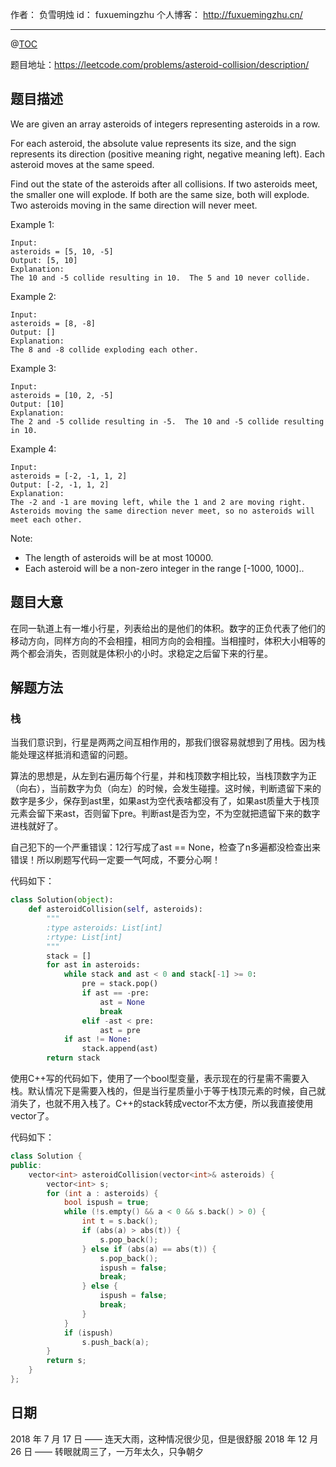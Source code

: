 
作者： 负雪明烛
id：	fuxuemingzhu
个人博客：	http://fuxuemingzhu.cn/

---
@[TOC](目录)

题目地址：https://leetcode.com/problems/asteroid-collision/description/

## 题目描述

We are given an array asteroids of integers representing asteroids in a row.

For each asteroid, the absolute value represents its size, and the sign represents its direction (positive meaning right, negative meaning left). Each asteroid moves at the same speed.

Find out the state of the asteroids after all collisions. If two asteroids meet, the smaller one will explode. If both are the same size, both will explode. Two asteroids moving in the same direction will never meet.

Example 1:

    Input: 
    asteroids = [5, 10, -5]
    Output: [5, 10]
    Explanation: 
    The 10 and -5 collide resulting in 10.  The 5 and 10 never collide.

Example 2:

    Input: 
    asteroids = [8, -8]
    Output: []
    Explanation: 
    The 8 and -8 collide exploding each other.

Example 3:

    Input: 
    asteroids = [10, 2, -5]
    Output: [10]
    Explanation: 
    The 2 and -5 collide resulting in -5.  The 10 and -5 collide resulting in 10.

Example 4:

    Input: 
    asteroids = [-2, -1, 1, 2]
    Output: [-2, -1, 1, 2]
    Explanation: 
    The -2 and -1 are moving left, while the 1 and 2 are moving right.
    Asteroids moving the same direction never meet, so no asteroids will meet each other.

Note:

- The length of asteroids will be at most 10000.
- Each asteroid will be a non-zero integer in the range [-1000, 1000]..

## 题目大意

在同一轨道上有一堆小行星，列表给出的是他们的体积。数字的正负代表了他们的移动方向，同样方向的不会相撞，相同方向的会相撞。当相撞时，体积大小相等的两个都会消失，否则就是体积小的小时。求稳定之后留下来的行星。

## 解题方法

### 栈

当我们意识到，行星是两两之间互相作用的，那我们很容易就想到了用栈。因为栈能处理这样抵消和遗留的问题。

算法的思想是，从左到右遍历每个行星，并和栈顶数字相比较，当栈顶数字为正（向右），当前数字为负（向左）的时候，会发生碰撞。这时候，判断遗留下来的数字是多少，保存到ast里，如果ast为空代表啥都没有了，如果ast质量大于栈顶元素会留下来ast，否则留下pre。判断ast是否为空，不为空就把遗留下来的数字进栈就好了。

自己犯下的一个严重错误：12行写成了ast == None，检查了n多遍都没检查出来错误！所以刷题写代码一定要一气呵成，不要分心啊！

代码如下：

```python
class Solution(object):
    def asteroidCollision(self, asteroids):
        """
        :type asteroids: List[int]
        :rtype: List[int]
        """
        stack = []
        for ast in asteroids:
            while stack and ast < 0 and stack[-1] >= 0:
                pre = stack.pop()
                if ast == -pre:
                    ast = None
                    break
                elif -ast < pre:
                    ast = pre
            if ast != None:
                stack.append(ast)
        return stack
```

使用C++写的代码如下，使用了一个bool型变量，表示现在的行星需不需要入栈。默认情况下是需要入栈的，但是当行星质量小于等于栈顶元素的时候，自己就消失了，也就不用入栈了。C++的stack转成vector不太方便，所以我直接使用vector了。

代码如下：

```cpp
class Solution {
public:
    vector<int> asteroidCollision(vector<int>& asteroids) {
        vector<int> s;
        for (int a : asteroids) {
            bool ispush = true;
            while (!s.empty() && a < 0 && s.back() > 0) {
                int t = s.back();
                if (abs(a) > abs(t)) {
                    s.pop_back();
                } else if (abs(a) == abs(t)) {
                    s.pop_back();
                    ispush = false;
                    break;
                } else {
                    ispush = false;
                    break;
                }
            }
            if (ispush)
                s.push_back(a);
        }
        return s;
    }
};
```

## 日期

2018 年 7 月 17 日 —— 连天大雨，这种情况很少见，但是很舒服
2018 年 12 月 26 日 —— 转眼就周三了，一万年太久，只争朝夕

  [1]: http://www.cnblogs.com/grandyang/p/7500082.html
